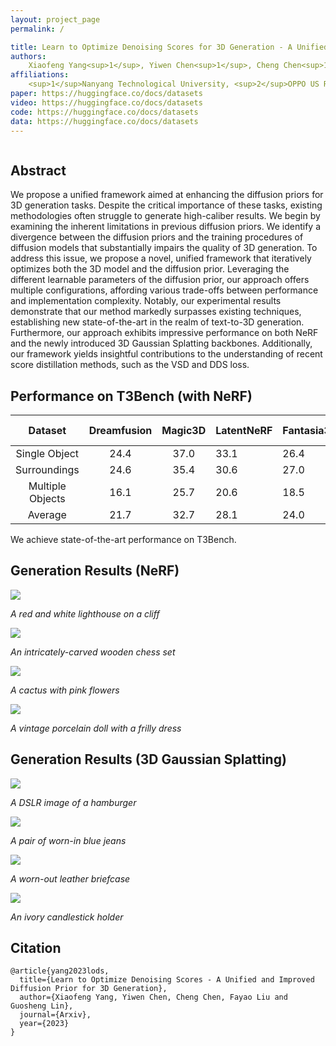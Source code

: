 ```yaml
---
layout: project_page
permalink: /

title: Learn to Optimize Denoising Scores for 3D Generation - A Unified and Improved Diffusion Prior on NeRF and 3D Gaussian Splatting
authors:
    Xiaofeng Yang<sup>1</sup>, Yiwen Chen<sup>1</sup>, Cheng Chen<sup>1</sup>, Chi Zhang<sup>1</sup>, Yi Xu<sup>2</sup>, Xulei Yang<sup>3</sup>, Fayao Liu<sup>3</sup> and Guosheng Lin<sup>1</sup>
affiliations:
    <sup>1</sup>Nanyang Technological University, <sup>2</sup>OPPO US Research Center, <sup>3</sup>A*STAR, Singapore
paper: https://huggingface.co/docs/datasets
video: https://huggingface.co/docs/datasets
code: https://huggingface.co/docs/datasets
data: https://huggingface.co/docs/datasets
---
```


<div class="columns is-centered has-text-centered">
    <div class="column is-four-fifths">
        <h2>Abstract</h2>
        <div class="content has-text-justified">
We propose a unified framework aimed at enhancing the diffusion priors for 3D generation tasks. Despite the critical importance of these tasks, existing methodologies often struggle to generate high-caliber results. We begin by examining the inherent limitations in previous diffusion priors. We identify a divergence between the diffusion priors and the training procedures of diffusion models that substantially impairs the quality of 3D generation. To address this issue, we propose a novel, unified framework that iteratively optimizes both the 3D model and the diffusion prior. Leveraging the different learnable parameters of the diffusion prior, our approach offers multiple configurations, affording various trade-offs between performance and implementation complexity. Notably, our experimental results demonstrate that our method markedly surpasses existing techniques, establishing new state-of-the-art in the realm of text-to-3D generation. Furthermore, our approach exhibits impressive performance on both NeRF and the newly introduced 3D Gaussian Splatting backbones. Additionally, our framework yields insightful contributions to the understanding of recent score distillation methods, such as the VSD and DDS loss.        </div>
    </div>
</div>




## Performance on T3Bench (with NeRF)

|     Dataset      | Dreamfusion | Magic3D | LatentNeRF | Fantasia3D | SJC  | ProlificDreamer | LODS (Embedding) | LODS (LoRA) |
|:----------------:|:-----------:|:-------:|------------|------------|------|-----------------|------------------|-------------|
|  Single Object   |    24.4     |  37.0   | 33.1       | 26.4       | 24.7 | 49.4            | **52.3**         | 51.3        |
|   Surroundings   |    24.6     |  35.4   | 30.6       | 27.0       | 19.8 | 44.8            | **49.8**         | 47.3        |
| Multiple Objects |    16.1     |  25.7   | 20.6       | 18.5       | 11.7 | 35.8            | **39.7**         | 37.5        |
|     Average      |    21.7     |  32.7   | 28.1       | 24.0       | 18.7 | 43.3            | **47.3**         | 45.4        |

We achieve state-of-the-art performance on T3Bench.

## Generation Results (NeRF)


![](/static/image/demo_gif1.gif)

*A red and white lighthouse on a cliff*

![](/static/image/demo_gif2.gif)

*An intricately-carved wooden chess set*

![](/static/image/demo_gif3.gif)

*A cactus with pink flowers*

![](/static/image/demo_gif4.gif)

*A vintage porcelain doll with a frilly dress*

## Generation Results (3D Gaussian Splatting)
![](/static/image/demo_gif_gs_1.gif)

*A DSLR image of a hamburger*

![](/static/image/demo_gif_gs_2.gif)

*A pair of worn-in blue jeans*

![](/static/image/demo_gif_gs_3.gif)

*A worn-out leather briefcase*

![](/static/image/demo_gif_gs_4.gif)

*An ivory candlestick holder*


## Citation
```
@article{yang2023lods,
  title={Learn to Optimize Denoising Scores - A Unified and Improved Diffusion Prior for 3D Generation},
  author={Xiaofeng Yang, Yiwen Chen, Cheng Chen, Fayao Liu and Guosheng Lin},
  journal={Arxiv},
  year={2023}
}
```
